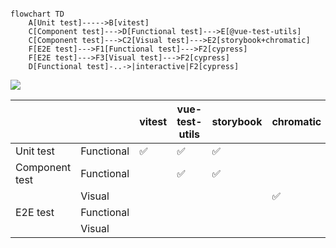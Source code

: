 ```mermaid

flowchart TD
    A[Unit test]----->B[vitest]
    C[Component test]--->D[Functional test]--->E[@vue-test-utils]
    C[Component test]--->C2[Visual test]--->E2[storybook+chromatic]
    F[E2E test]--->F1[Functional test]--->F2[cypress]
    F[E2E test]--->F3[Visual test]--->F2[cypress]
    D[Functional test]-..->|interactive|F2[cypress]

```

[![](https://mermaid.ink/img/pako:eNp9kctugzAQRX8FWUIsGiKV7ligpjx-oI-N3YVrhmIFbGSPqRDh32vaqihK2lnNtc-948dMhK6BpCQMZ6kkpsEcNZ3-EC03GAWrFM6MsLaRRRgODYKJlmUJQ6aY-mWDp4KpwNeBPvucAMHia7xW9kBH-SW_gZzmuh-0ArVRWUErpwRKrXi3rZb0fnQQrzp2KDv7X0Se0Bdp3Zk_oRa1md60Pt6I1uieoxQ_IRUtk3Jjq9urR6gSKqbBgLV_2O4upl5Yrlxuv4-zk1T-LbnfGOF0ZiI70oPpuaz9z8xrCCPYQg-MpL6tuTkywtTiOe5QP05KkBSNgx1xQ80RCsnfDe9J2vDOwvIJ4H-kAA?type=png)](https://mermaid.live/edit#pako:eNp9kctugzAQRX8FWUIsGiKV7ligpjx-oI-N3YVrhmIFbGSPqRDh32vaqihK2lnNtc-948dMhK6BpCQMZ6kkpsEcNZ3-EC03GAWrFM6MsLaRRRgODYKJlmUJQ6aY-mWDp4KpwNeBPvucAMHia7xW9kBH-SW_gZzmuh-0ArVRWUErpwRKrXi3rZb0fnQQrzp2KDv7X0Se0Bdp3Zk_oRa1md60Pt6I1uieoxQ_IRUtk3Jjq9urR6gSKqbBgLV_2O4upl5Yrlxuv4-zk1T-LbnfGOF0ZiI70oPpuaz9z8xrCCPYQg-MpL6tuTkywtTiOe5QP05KkBSNgx1xQ80RCsnfDe9J2vDOwvIJ4H-kAA)

|                |            | vitest | vue-test-utils | storybook | chromatic | cypress |
| -------------- | ---------- | ------ | -------------- | --------- | --------- | ------- |
| Unit test      | Functional | ✅     | ✅             | ✅        |           | ✅      |
| Component test | Functional |        | ✅             | ✅        |           | ✅      |
|                | Visual     |        |                |           | ✅        | ✅      |
| E2E test       | Functional |        |                |           |           | ✅      |
|                | Visual     |        |                |           |           | ✅      |

